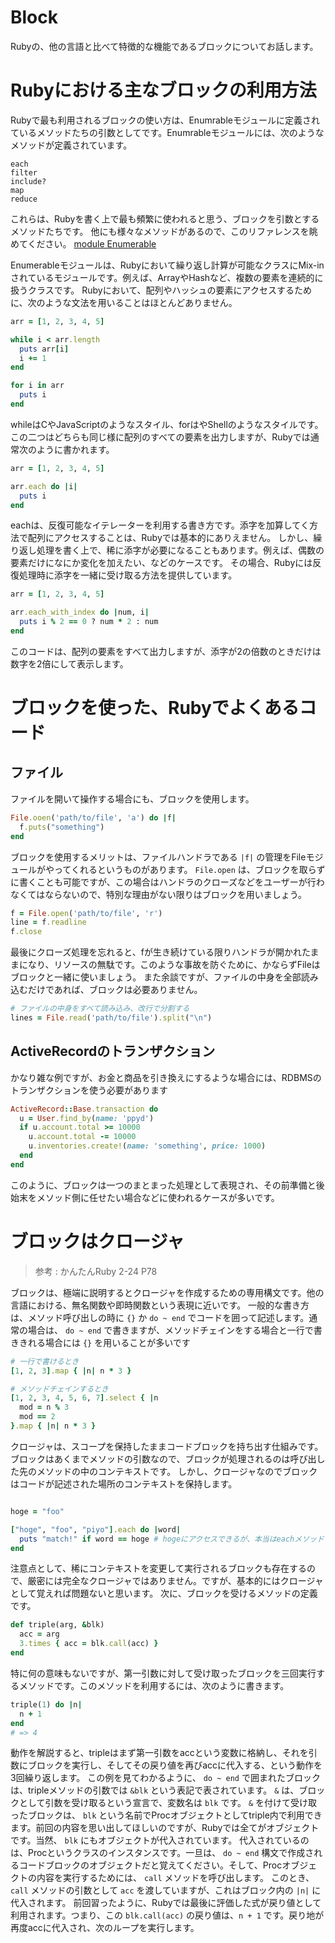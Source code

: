 Block
===

Rubyの、他の言語と比べて特徴的な機能であるブロックについてお話します。

# Rubyにおける主なブロックの利用方法

Rubyで最も利用されるブロックの使い方は、Enumrableモジュールに定義されているメソッドたちの引数としてです。Enumrableモジュールには、次のようなメソッドが定義されています。

```
each
filter
include?
map
reduce
```

これらは、Rubyを書く上で最も頻繁に使われると思う、ブロックを引数とするメソッドたちです。
他にも様々なメソッドがあるので、このリファレンスを眺めてください。
[module Enumerable](https://docs.ruby-lang.org/ja/latest/class/Enumerable.html)

Enumerableモジュールは、Rubyにおいて繰り返し計算が可能なクラスにMix-inされているモジュールです。例えば、ArrayやHashなど、複数の要素を連続的に扱うクラスです。
Rubyにおいて、配列やハッシュの要素にアクセスするために、次のような文法を用いることはほとんどありません。

```ruby
arr = [1, 2, 3, 4, 5]

while i < arr.length
  puts arr[i]
  i += 1
end

for i in arr
  puts i
end
```

whileはCやJavaScriptのようなスタイル、forはやShellのようなスタイルです。この二つはどちらも同じ様に配列のすべての要素を出力しますが、Rubyでは通常次のように書かれます。

```ruby
arr = [1, 2, 3, 4, 5]

arr.each do |i|
  puts i
end
```

eachは、反復可能なイテレーターを利用する書き方です。添字を加算してく方法で配列にアクセスすることは、Rubyでは基本的にありえません。
しかし、繰り返し処理を書く上で、稀に添字が必要になることもあります。例えば、偶数の要素だけになにか変化を加えたい、などのケースです。
その場合、Rubyには反復処理時に添字を一緒に受け取る方法を提供しています。

```ruby
arr = [1, 2, 3, 4, 5]

arr.each_with_index do |num, i|
  puts i % 2 == 0 ? num * 2 : num
end
```

このコードは、配列の要素をすべて出力しますが、添字が2の倍数のときだけは数字を2倍にして表示します。

# ブロックを使った、Rubyでよくあるコード

##  ファイル

ファイルを開いて操作する場合にも、ブロックを使用します。

```ruby
File.ooen('path/to/file', 'a') do |f|
  f.puts("something")
end
```

ブロックを使用するメリットは、ファイルハンドラである `|f|` の管理をFileモジュールがやってくれるというものがあります。
`File.open` は、ブロックを取らずに書くことも可能ですが、この場合はハンドラのクローズなどをユーザーが行わなくてはならないので、特別な理由がない限りはブロックを用いましょう。

```ruby
f = File.open('path/to/file', 'r')
line = f.readline
f.close
```

最後にクローズ処理を忘れると、fが生き続けている限りハンドラが開かれたままになり、リソースの無駄です。このような事故を防ぐために、かならずFileはブロックと一緒に使いましょう。
また余談ですが、ファイルの中身を全部読み込むだけであれば、ブロックは必要ありません。

```ruby
# ファイルの中身をすべて読み込み、改行で分割する
lines = File.read('path/to/file').split("\n")
```

## ActiveRecordのトランザクション

かなり雑な例ですが、お金と商品を引き換えにするような場合には、RDBMSのトランザクションを使う必要があります

```ruby
ActiveRecord::Base.transaction do
  u = User.find_by(name: 'ppyd')
  if u.account.total >= 10000
    u.account.total -= 10000
    u.inventories.create!(name: 'something', price: 1000)
  end
end
```

このように、ブロックは一つのまとまった処理として表現され、その前準備と後始末をメソッド側に任せたい場合などに使われるケースが多いです。

# ブロックはクロージャ

> 参考 : かんたんRuby 2-24 P78

ブロックは、極端に説明するとクロージャを作成するための専用構文です。他の言語における、無名関数や即時関数という表現に近いです。
一般的な書き方は、メソッド呼び出しの時に `{}` か `do ~ end` でコードを囲って記述します。通常の場合は、 `do ~ end` で書きますが、メソッドチェインをする場合と一行で書ききれる場合には `{}` を用いることが多いです

```ruby
# 一行で書けるとき
[1, 2, 3].map { |n| n * 3 }

# メソッドチェインするとき
[1, 2, 3, 4, 5, 6, 7].select { |n
  mod = n % 3
  mod == 2
}.map { |n| n * 3 }
```

クロージャは、スコープを保持したままコードブロックを持ち出す仕組みです。ブロックはあくまでメソッドの引数なので、ブロックが処理されるのは呼び出した先のメソッドの中のコンテキストです。
しかし、クロージャなのでブロックはコードが記述された場所のコンテキストを保持します。

```ruby

hoge = "foo"

["hoge", "foo", "piyo"].each do |word|
  puts "match!" if word == hoge # hogeにアクセスできるが、本当はeachメソッドで評価されているので触れないはず。つまり、ブロックはクロージャ。
end
```

注意点として、稀にコンテキストを変更して実行されるブロックも存在するので、厳密には完全なクロージャではありません。ですが、基本的にはクロージャとして覚えれば問題ないと思います。
次に、ブロックを受けるメソッドの定義です。

```ruby
def triple(arg, &blk)
  acc = arg
  3.times { acc = blk.call(acc) }
end
```

特に何の意味もないですが、第一引数に対して受け取ったブロックを三回実行するメソッドです。このメソッドを利用するには、次のように書きます。

```ruby
triple(1) do |n|
  n + 1
end
# => 4
```

動作を解説すると、tripleはまず第一引数をaccという変数に格納し、それを引数にブロックを実行し、そしてその戻り値を再びaccに代入する、という動作を3回繰り返します。
この例を見てわかるように、 `do ~ end` で囲まれたブロックは、tripleメソッドの引数では `&blk` という表記で表されています。 `&` は、ブロックとして引数を受け取るという宣言で、変数名は `blk` です。
`&` を付けて受け取ったブロックは、 `blk` という名前でProcオブジェクトとしてtriple内で利用できます。前回の内容を思い出してほしいのですが、Rubyでは全てがオブジェクトです。当然、 `blk` にもオブジェクトが代入されています。
代入されているのは、Procというクラスのインスタンスです。一旦は、 `do ~ end` 構文で作成されるコードブロックのオブジェクトだと覚えてください。そして、Procオブジェクトの内容を実行するためには、 `call` メソッドを呼び出します。
このとき、 `call` メソッドの引数として `acc` を渡していますが、これはブロック内の `|n|` に代入されます。
前回習ったように、Rubyでは最後に評価した式が戻り値として利用されます。つまり、この `blk.call(acc)` の戻り値は、`n + 1` です。戻り地が再度accに代入され、次のループを実行します。
